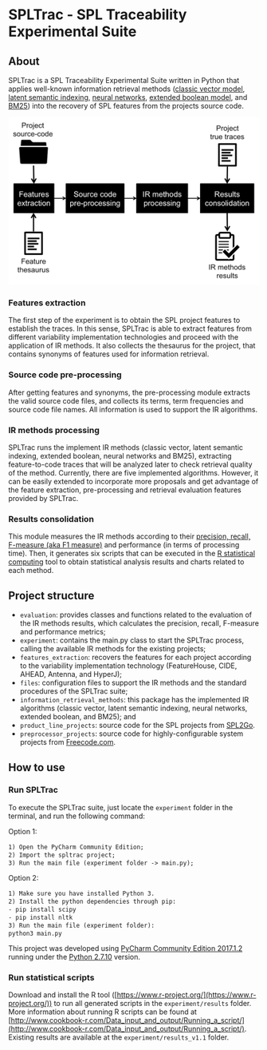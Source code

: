 # SPLTrac - SPL Traceability Experimental Suite

## About
SPLTrac is a SPL Traceability Experimental Suite written in Python that applies well-known information retrieval methods ([classic vector model](https://en.wikipedia.org/wiki/Vector_space_model), [latent semantic indexing](https://en.wikipedia.org/wiki/Latent_semantic_analysis), [neural networks](http://dl.acm.org/citation.cfm?doid=122860.122880), [extended boolean model](https://en.wikipedia.org/wiki/Extended_Boolean_model), and [BM25](https://en.wikipedia.org/wiki/Okapi_BM25)) into the recovery of SPL features from the projects source code.

![Suite steps](spltrac-steps.png)

### Features extraction
The first step of the experiment is to obtain the SPL project features to establish the traces. In this sense, SPLTrac is able to extract features from different variability implementation technologies and proceed with the application of IR methods. It also collects the thesaurus for the project, that contains synonyms of features used for information retrieval.

### Source code pre-processing
After getting features and synonyms, the pre-processing module extracts the valid source code files, and collects its terms, term frequencies and source code file names. All information is used to support the IR algorithms.

### IR methods processing
SPLTrac runs the implement IR methods (classic vector, latent semantic indexing, extended boolean, neural networks and BM25), extracting feature-to-code traces that will be analyzed later to check retrieval quality of the method. Currently, there are five implemented algorithms. However, it can be easily extended to incorporate more proposals and get advantage of the feature extraction, pre-processing and retrieval evaluation features provided by SPLTrac.

### Results consolidation
This module measures the IR methods according to their [precision, recall, F-measure (aka F1 measure)](https://en.wikipedia.org/wiki/Evaluation_measures_(information_retrieval)) and performance (in terms of processing time). Then, it generates six scripts that can be executed in the [R statistical computing](https://www.r-project.org/) tool to obtain statistical analysis results and charts related to each method.

## Project structure

* `evaluation`: provides classes and functions related to the evaluation of the IR methods results, which calculates the precision, recall, F-measure and performance metrics;
* `experiment`: contains the main.py class to start the SPLTrac process, calling the available IR methods for the existing projects;
* `features_extraction`: recovers the features for each project according to the variability implementation technology (FeatureHouse, CIDE, AHEAD, Antenna, and HyperJ);
* `files`: configuration files to support the IR methods and the standard procedures of the SPLTrac suite;
* `information_retrieval_methods`: this package has the implemented IR algorithms (classic vector, latent semantic indexing, neural networks, extended boolean, and BM25); and
* `product_line_projects`: source code for the SPL projects from [SPL2Go](http://spl2go.cs.ovgu.de/).
* `preprocessor_projects`: source code for highly-configurable system projects from [Freecode.com](http://freecode.com/).

## How to use

### Run SPLTrac

To execute the SPLTrac suite, just locate the `experiment` folder in the terminal, and run the following command:

Option 1:
```
1) Open the PyCharm Community Edition;
2) Import the spltrac project;
3) Run the main file (experiment folder -> main.py);
```

Option 2:
```
1) Make sure you have installed Python 3.
2) Install the python dependencies through pip:
- pip install scipy
- pip install nltk
3) Run the main file (experiment folder):
python3 main.py
```

This project was developed using [PyCharm Community Edition 2017.1.2](https://www.jetbrains.com/pycharm/) running under the [Python 2.7.10](https://www.python.org/) version.

### Run statistical scripts

Download and install the R tool ([https://www.r-project.org/](https://www.r-project.org/)) to run all generated scripts in the `experiment/results` folder. More information about running R scripts can be found at [http://www.cookbook-r.com/Data_input_and_output/Running_a_script/](http://www.cookbook-r.com/Data_input_and_output/Running_a_script/). Existing results are available at the `experiment/results_v1.1` folder.
